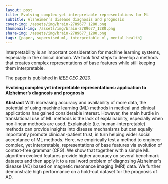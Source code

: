 ```yaml
---
layout: post
title: Evolving complex yet interpretable representations for ML
subtitle: Alzheimer’s disease diagnosis and prognosis
cover-img: /assets/img/brain-2789677_1280.png
thumbnail-img: /assets/img/brain-2789677_1280.png
share-img: /assets/img/brain-2789677_1280.png
tags: [paper, supervised ml, interpretable ml, mental health]
---
```


Interpretability is an important consideration for machine learning systems, especially in the clinical domain. We took first steps to develop a methods that creates complex representations of base features while still keeping them interpretable.

The paper is published in [*IEEE CEC 2020*](https://doi.org/10.1109/CEC48606.2020.9185843).

**Evolving complex yet interpretable representations: application to Alzheimer’s diagnosis and prognosis**

**Abstract** With increasing accuracy and availability of more data, the potential of using machine learning (ML) methods in medical and clinical applications has gained considerable interest. However, the main hurdle in translational use of ML methods is the lack of explainability, especially when non-linear methods are used. Explainable (i.e. human-interpretable) methods can provide insights into disease mechanisms but can equally importantly promote clinician-patient trust, in turn helping wider social acceptance of ML methods. Here, we empirically test a method to engineer complex, yet interpretable, representations of base features via evolution of context-free grammar (CFG). We show that together with a simple ML algorithm evolved features provide higher accuracy on several benchmark datasets and then apply it to a real word problem of diagnosing Alzheimer's disease (AD) based on magnetic resonance imaging (MRI) data. We further demonstrate high performance on a hold-out dataset for the prognosis of AD.
